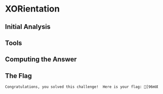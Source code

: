 # XORientation


## Initial Analysis 



## Tools 



## Computing the Answer 



## The Flag 
```bash
Congratulations, you solved this challenge!  Here is your flag: [96mUDCTF[00m[92m{[00m[91mX0r_1s_my_f4v0r1t3[00m[92m}[00m
```